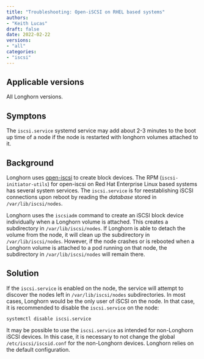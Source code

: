 ```yaml
---
title: "Troubleshooting: Open-iSCSI on RHEL based systems"
authors:
- "Keith Lucas"
draft: false
date: 2022-02-22
versions:
- "all"
categories:
- "iscsi"
---
```


## Applicable versions

All Longhorn versions.

## Symptons

The `iscsi.service` systemd service may add about 2-3 minutes to the boot up 
time of a node if the node is restarted with longhorn volumes attached to it.
<!-- truncate -->

## Background 

Longhorn uses [open-iscsi](https://www.open-iscsi.com/) to create block devices.
The RPM (`iscsi-initiator-utils`) for open-iscsi on Red Hat Enterprise Linux 
based systems has several system services.  The `iscsi.service` is for 
reestablishing iSCSI connections upon reboot by reading the _database_ stored
in `/var/lib/iscsi/nodes`.

Longhorn uses the `iscsiadm` command to create an 
iSCSI block device individually when a Longhorn volume is attached.  This 
creates a subdirectory in `/var/lib/iscsi/nodes`.  If Longhorn is able to 
detach the volume from the node, it will clean up the subdirectory in 
`/var/lib/iscsi/nodes`.  However, if the node crashes or is rebooted when a
Longhorn volume is attached to a pod running on that node, the subdirectory 
in `/var/lib/iscsi/nodes` will remain there.


## Solution
If the `iscsi.service` is enabled on the node, the service will attempt to 
discover the nodes left in `/var/lib/iscsi/nodes` subdirectories.  In most 
cases, Longhorn would be the only user of iSCSI on the node.  In that case,
it is recommended to disable the `iscsi.service` on the node:

```
systemctl disable iscsi.service
```

It may be possible to use the `iscsi.service` as intended for non-Longhorn
iSCSI devices.  In this case, it is necessary to not change the global 
`/etc/iscsi/iscsid.conf` for the non-Longhorn devices.  Longhorn relies on the
default configuration.   


